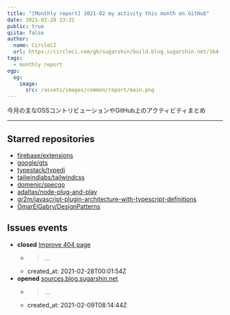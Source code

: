 ```yaml
---
title: "[Monthly report] 2021-02 my activity this month on GitHub"
date: 2021-02-28 23:31
public: true
qiita: false
author:
  name: CircleCI
  url: https://circleci.com/gh/sugarshin/build.blog.sugarshin.net/164
tags:
  - monthly report
ogp:
  og:
    image:
      src: /assets/images/common/report/main.png
---
```


今月の主なOSSコントリビューションやGitHub上のアクティビティまとめ

***

## Starred repositories

- [firebase/extensions](https://github.com/firebase/extensions)
- [google/gts](https://github.com/google/gts)
- [typestack/typedi](https://github.com/typestack/typedi)
- [tailwindlabs/tailwindcss](https://github.com/tailwindlabs/tailwindcss)
- [domenic/specgo](https://github.com/domenic/specgo)
- [adaltas/node-plug-and-play](https://github.com/adaltas/node-plug-and-play)
- [gr2m/javascript-plugin-architecture-with-typescript-definitions](https://github.com/gr2m/javascript-plugin-architecture-with-typescript-definitions)
- [OmarElGabry/DesignPatterns](https://github.com/OmarElGabry/DesignPatterns)

## Issues events

- **closed** [Improve 404 page](https://github.com/sugarshin/blog.sugarshin.net/issues/987)
  - > ...
  - created_at: 2021-02-28T00:01:54Z
- **opened** [sources.blog.sugarshin.net](https://github.com/sugarshin/blog.sugarshin.net/issues/1430)
  - > ...
  - created_at: 2021-02-09T08:14:44Z
